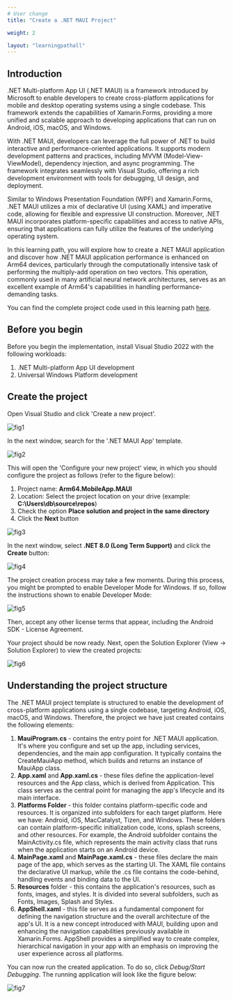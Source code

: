 ```yaml
---
# User change
title: "Create a .NET MAUI Project"

weight: 2

layout: "learningpathall"
---
```


## Introduction
.NET Multi-platform App UI (.NET MAUI) is a framework introduced by Microsoft to enable developers to create cross-platform applications for mobile and desktop operating systems using a single codebase. This framework extends the capabilities of Xamarin.Forms, providing a more unified and scalable approach to developing applications that can run on Android, iOS, macOS, and Windows.

With .NET MAUI, developers can leverage the full power of .NET to build interactive and performance-oriented applications. It supports modern development patterns and practices, including MVVM (Model-View-ViewModel), dependency injection, and async programming. The framework integrates seamlessly with Visual Studio, offering a rich development environment with tools for debugging, UI design, and deployment.

Similar to Windows Presentation Foundation (WPF) and Xamarin.Forms, .NET MAUI utilizes a mix of declarative UI (using XAML) and imperative code, allowing for flexible and expressive UI construction. Moreover, .NET MAUI incorporates platform-specific capabilities and access to native APIs, ensuring that applications can fully utilize the features of the underlying operating system.

In this learning path, you will explore how to create a .NET MAUI application and discover how .NET MAUI application performance is enhanced on Arm64 devices, particularly through the computationally intensive task of performing the multiply-add operation on two vectors. This operation, commonly used in many artificial neural network architectures, serves as an excellent example of Arm64's capabilities in handling performance-demanding tasks. 

You can find the complete project code used in this learning path [here](https://github.com/dawidborycki/Arm64.MobileApp.MAUI.git).

## Before you begin
Before you begin the implementation, install Visual Studio 2022 with the following workloads:
1. .NET Multi-platform App UI development
2. Universal Windows Platform development

## Create the project
Open Visual Studio and click 'Create a new project'. 

![fig1](figures/01.png)

In the next window, search for the '.NET MAUI App' template. 

![fig2](figures/02.png)

This will open the 'Configure your new project' view, in which you should configure the project as follows (refer to the figure below):

1. Project name: **Arm64.MobileApp.MAUI**
2. Location: Select the project location on your drive (example: **C:\Users\db\source\repos**)
3. Check the option **Place solution and project in the same directory**
4. Click the **Next** button

![fig3](figures/03.png)

In the next window, select **.NET 8.0 (Long Term Support)** and click the **Create** button:

![fig4](figures/04.png)

The project creation process may take a few moments. During this process, you might be prompted to enable Developer Mode for Windows. If so, follow the instructions shown to enable Developer Mode:

![fig5](figures/05.png)

Then, accept any other license terms that appear, including the Android SDK - License Agreement. 

Your project should be now ready. Next, open the Solution Explorer (View -> Solution Explorer) to view the created projects:

![fig6](figures/06.png)

## Understanding the project structure
The .NET MAUI project template is structured to enable the development of cross-platform applications using a single codebase, targeting Android, iOS, macOS, and Windows. Therefore, the project we have just created contains the following elements:
1. **MauiProgram.cs** - contains the entry point for .NET MAUI application. It's where you configure and set up the app, including services, dependencies, and the main app configuration. It typically contains the CreateMauiApp method, which builds and returns an instance of MauiApp class.
2. **App.xaml** and **App.xaml.cs** - these files define the application-level resources and the App class, which is derived from Application. This class serves as the central point for managing the app's lifecycle and its main interface.
3. **Platforms Folder** - this folder contains platform-specific code and resources. It is organized into subfolders for each target platform. Here we have: Android, iOS, MacCatalyst, Tizen, and Windows. These folders can contain platform-specific initialization code, icons, splash screens, and other resources. For example, the Android subfolder contains the MainActivity.cs file, which represents the main activity class that runs when the application starts on an Android device.
4. **MainPage.xaml** and **MainPage.xaml.cs** - these files declare the main page of the app, which serves as the starting UI. The XAML file contains the declarative UI markup, while the .cs file contains the code-behind, handling events and binding data to the UI.
5. **Resources** folder - this contains the application's resources, such as fonts, images, and styles. It is divided into several subfolders, such as Fonts, Images, Splash and Styles.
6. **AppShell.xaml** - this file serves as a fundamental component for defining the navigation structure and the overall architecture of the app's UI. It is a new concept introduced with MAUI, building upon and enhancing the navigation capabilities previously available in Xamarin.Forms. AppShell provides a simplified way to create complex, hierarchical navigation in your app with an emphasis on improving the user experience across all platforms.

You can now run the created application. To do so, click _Debug/Start Debugging_. The running application will look like the figure below:

![fig7](figures/07.png)
